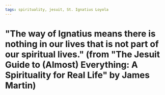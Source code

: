 ```yaml
---
tags: spirituality, jesuit, St. Ignatius Loyola
---
```


# "The way of Ignatius means there is nothing in our lives that is not part of our spiritual lives." (from "The Jesuit Guide to (Almost) Everything: A Spirituality for Real Life" by James Martin)